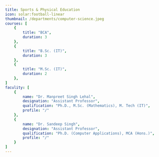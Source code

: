 ```yaml
---
title: Sports & Physical Education
icon: solar:football-linear
thumbnail: /departments/computer-science.jpeg
courses: [
    {
        title: "BCA",
        duration: 3
    },
    {
        title: "B.Sc. (IT)",
        duration: 3
    },
    {
        title: "M.Sc. (IT)",
        duration: 2
    },
]
faculity: [
    {
        name: "Dr. Manpreet Singh Lehal",
        designation: "Assistant Professor", 
        qualification: "Ph.D., M.Sc. (Mathematics), M. Tech (IT)",
        profile: "/"
    },
    {
        name: "Dr. Sandeep Singh",
        designation: "Assistant Professor", 
        qualification: "Ph.D. (Computer Applications), MCA (Hons.)",
        profile: "/"
    }
]
---
```

